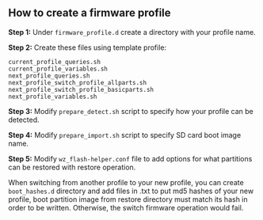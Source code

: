 
## How to create a firmware profile

**Step 1:** Under `firmware_profile.d` create a directory with your profile name.

**Step 2:** Create these files using template profile:
```
current_profile_queries.sh
current_profile_variables.sh
next_profile_queries.sh
next_profile_switch_profile_allparts.sh
next_profile_switch_profile_basicparts.sh
next_profile_variables.sh
```

**Step 3:** Modify `prepare_detect.sh` script to specify how your profile can be detected.

**Step 4:** Modify `prepare_import.sh` script to specify SD card boot image name.

**Step 5:** Modify `wz_flash-helper.conf` file to add options for what partitions can be restored with restore operation.

When switching from another profile to your new profile, you can create `boot_hashes.d` directory and add files in <another profile>.txt to put md5 hashes of your new profile, boot partition image from restore directory must match its hash in order to be written. Otherwise, the switch firmware operation would fail.
